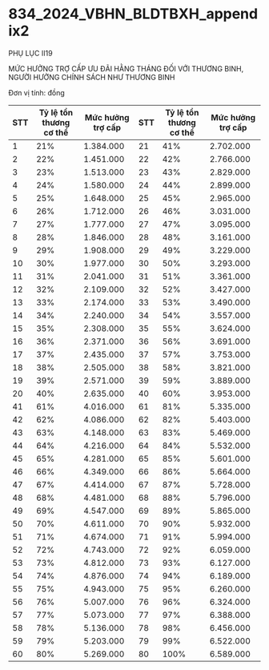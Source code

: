# 834_2024_VBHN_BLDTBXH_appendix2

PHỤ LỤC II19

MỨC HƯỞNG TRỢ CẤP ƯU ĐÃI HẰNG THÁNG ĐỐI VỚI THƯƠNG BINH, NGƯỜI HƯỞNG CHÍNH SÁCH NHƯ THƯƠNG BINH

Đơn vị tính: đồng

| STT | Tỷ lệ tổn thương cơ thể | Mức hưởng trợ cấp | STT | Tỷ lệ tổn thương cơ thể | Mức hưởng trợ cấp |
|---|---|---|---|---|---|
| 1 | 21% | 1.384.000 | 21 | 41% | 2.702.000 |
| 2 | 22% | 1.451.000 | 22 | 42% | 2.766.000 |
| 3 | 23% | 1.513.000 | 23 | 43% | 2.829.000 |
| 4 | 24% | 1.580.000 | 24 | 44% | 2.899.000 |
| 5 | 25% | 1.648.000 | 25 | 45% | 2.965.000 |
| 6 | 26% | 1.712.000 | 26 | 46% | 3.031.000 |
| 7 | 27% | 1.777.000 | 27 | 47% | 3.095.000 |
| 8 | 28% | 1.846.000 | 28 | 48% | 3.161.000 |
| 9 | 29% | 1.908.000 | 29 | 49% | 3.229.000 |
| 10 | 30% | 1.977.000 | 30 | 50% | 3.293.000 |
| 11 | 31% | 2.041.000 | 31 | 51% | 3.361.000 |
| 12 | 32% | 2.109.000 | 32 | 52% | 3.427.000 |
| 13 | 33% | 2.174.000 | 33 | 53% | 3.490.000 |
| 14 | 34% | 2.240.000 | 34 | 54% | 3.557.000 |
| 15 | 35% | 2.308.000 | 35 | 55% | 3.624.000 |
| 16 | 36% | 2.371.000 | 36 | 56% | 3.691.000 |
| 17 | 37% | 2.435.000 | 37 | 57% | 3.753.000 |
| 18 | 38% | 2.505.000 | 38 | 58% | 3.821.000 |
| 19 | 39% | 2.571.000 | 39 | 59% | 3.889.000 |
| 20 | 40% | 2.635.000 | 40 | 60% | 3.953.000 |
| 41 | 61% | 4.016.000 | 61 | 81% | 5.335.000 |
| 42 | 62% | 4.086.000 | 62 | 82% | 5.403.000 |
| 43 | 63% | 4.148.000 | 63 | 83% | 5.469.000 |
| 44 | 64% | 4.216.000 | 64 | 84% | 5.532.000 |
| 45 | 65% | 4.281.000 | 65 | 85% | 5.601.000 |
| 46 | 66% | 4.349.000 | 66 | 86% | 5.664.000 |
| 47 | 67% | 4.414.000 | 67 | 87% | 5.728.000 |
| 48 | 68% | 4.481.000 | 68 | 88% | 5.796.000 |
| 49 | 69% | 4.547.000 | 69 | 89% | 5.865.000 |
| 50 | 70% | 4.611.000 | 70 | 90% | 5.932.000 |
| 51 | 71% | 4.674.000 | 71 | 91% | 5.994.000 |
| 52 | 72% | 4.743.000 | 72 | 92% | 6.059.000 |
| 53 | 73% | 4.812.000 | 73 | 93% | 6.127.000 |
| 54 | 74% | 4.876.000 | 74 | 94% | 6.189.000 |
| 55 | 75% | 4.943.000 | 75 | 95% | 6.260.000 |
| 56 | 76% | 5.007.000 | 76 | 96% | 6.324.000 |
| 57 | 77% | 5.073.000 | 77 | 97% | 6.388.000 |
| 58 | 78% | 5.136.000 | 78 | 98% | 6.456.000 |
| 59 | 79% | 5.203.000 | 79 | 99% | 6.522.000 |
| 60 | 80% | 5.269.000 | 80 | 100% | 6.589.000 |